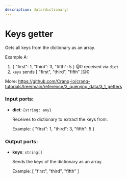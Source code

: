 ```yaml
---
description: data/dictionary]
---
```


# Keys getter

Gets all keys from the dictionary as an array.


Example A:
1. { "first": 1, "third": 3, "fifth": 5 } @0 received via `dict`
2. `keys` sends  [ "first", "third", "fifth" ]@0

More:
https://github.com/Cranq-io/cranq-tutorials/tree/main/reference/3_querying_data/3_1_getters

### Input ports:

* __dict__: `{string: any}`

    Receives to dictionary to extract the keys from.
    
    Example:
    { "first": 1, "third": 3, "fifth": 5 } 

### Output ports:

* __keys__: `string[]`

    Sends the keys of the dictionary as an array.
    
    Example:
    [ "first", "third", "fifth" ]

